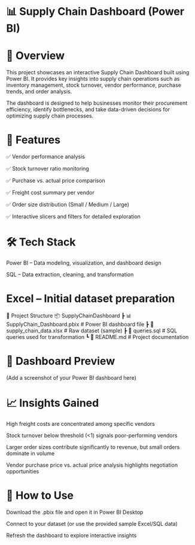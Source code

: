# 📊 Supply Chain Dashboard (Power BI)
# 📌 Overview

This project showcases an interactive Supply Chain Dashboard built using Power BI.
It provides key insights into supply chain operations such as inventory management, stock turnover, vendor performance, purchase trends, and order analysis.

The dashboard is designed to help businesses monitor their procurement efficiency, identify bottlenecks, and take data-driven decisions for optimizing supply chain processes.

# 🚀 Features

✅ Vendor performance analysis

✅ Stock turnover ratio monitoring

✅ Purchase vs. actual price comparison

✅ Freight cost summary per vendor

✅ Order size distribution (Small / Medium / Large)

✅ Interactive slicers and filters for detailed exploration

# 🛠️ Tech Stack

Power BI – Data modeling, visualization, and dashboard design

SQL – Data extraction, cleaning, and transformation

# Excel – Initial dataset preparation

📂 Project Structure
📦 SupplyChainDashboard
 ┣ 📊 SupplyChain_Dashboard.pbix   # Power BI dashboard file
 ┣ 📄 supply_chain_data.xlsx        # Raw dataset (sample)
 ┣ 📄 queries.sql                   # SQL queries used for transformation
 ┗ 📜 README.md                     # Project documentation

# 📸 Dashboard Preview

(Add a screenshot of your Power BI dashboard here)

# 📈 Insights Gained

High freight costs are concentrated among specific vendors

Stock turnover below threshold (<1) signals poor-performing vendors

Larger order sizes contribute significantly to revenue, but small orders dominate in volume

Vendor purchase price vs. actual price analysis highlights negotiation opportunities

# 🔧 How to Use

Download the .pbix file and open it in Power BI Desktop

Connect to your dataset (or use the provided sample Excel/SQL data)

Refresh the dashboard to explore interactive insights
